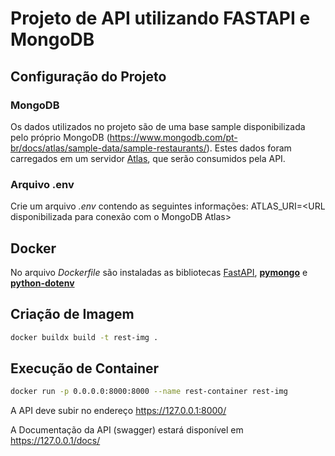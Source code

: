 # Projeto de API utilizando FASTAPI e MongoDB

## Configuração do Projeto

### MongoDB

Os dados utilizados no projeto são de uma base sample disponibilizada pelo próprio MongoDB
(https://www.mongodb.com/pt-br/docs/atlas/sample-data/sample-restaurants/).
Estes dados foram carregados em um servidor [Atlas](https://www.mongodb.com/pt-br/atlas), que serão consumidos pela API.

### Arquivo .env

Crie um arquivo _.env_ contendo as seguintes informações:
ATLAS_URI=<URL disponibilizada para conexão com o MongoDB Atlas>

## Docker

No arquivo _Dockerfile_ são instaladas as bibliotecas [FastAPI](https://pypi.org/project/fastapi/), **[pymongo](https://pypi.org/project/pymongo/)** e **[python-dotenv](https://pypi.org/project/python-dotenv/)** 

## Criação de Imagem

```bash
docker buildx build -t rest-img .
```
## Execução de Container
```bash
docker run -p 0.0.0.0:8000:8000 --name rest-container rest-img 
```

A API deve subir no endereço https://127.0.0.1:8000/

A Documentação da API (swagger) estará disponível em https://127.0.0.1/docs/